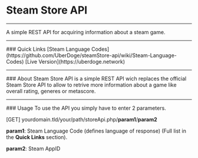 # Steam Store API
<hr>
A simple REST API for acquiring information about a steam game.
<hr>
### Quick Links
[Steam Language Codes](https://github.com/UberDoge/steamStore-api/wiki/Steam-Language-Codes)                                   
[Live Version](https://uberdoge.network)
<hr>
### About
Steam Store API is a simple REST API wich replaces the official Steam Store API to allow to retrive more information about a game like overall rating, generes or metascore.
<hr>
### Usage
To use the API you simply have to enter 2 parameters.    

[GET] yourdomain.tld/your/path/storeApi.php/<B>param1</B>/<B>param2</B>

<B>param1</B>: Steam Language Code (defines language of response) (Full list in the <B>Quick Links</B> section).

<B>param2</B>: Steam AppID
